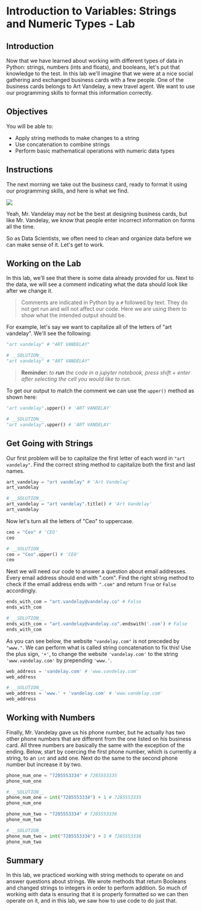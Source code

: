 # Introduction to Variables: Strings and Numeric Types - Lab

## Introduction
Now that we have learned about working with different types of data in Python: strings, numbers (ints and floats), and booleans, let's put that knowledge to the test. In this lab we'll imagine that we were at a nice social gathering and exchanged business cards with a few people. One of the business cards belongs to Art Vandelay, a new travel agent. We want to use our programming skills to format this information correctly. 

## Objectives

You will be able to:

* Apply string methods to make changes to a string
* Use concatenation to combine strings
* Perform basic mathematical operations with numeric data types

## Instructions

The next morning we take out the business card, ready to format it using our programming skills, and here is what we find.

![](https://learn-verified.s3.amazonaws.com/data-science-assets/biz-card-mistakes.jpg)

Yeah, Mr. Vandelay may not be the best at designing business cards, but like Mr. Vandelay, we know that people enter incorrect information on forms all the time.

So as Data Scientists, we often need to clean and organize data before we can make sense of it.  Let's get to work. 

## Working on the Lab

In this lab, we'll see that there is some data already provided for us.  Next to the data, we will see a comment indicating what the data should look like after we change it.  

> Comments are indicated in Python by a `#` followed by text. They do not get run and will not affect our code. Here we are using them to show what the intended output should be.

For example, let's say we want to capitalize all of the letters of "art vandelay".  We'll see the following:


```python
"art vandelay" # "ART VANDELAY"
```


```python
# __SOLUTION__ 
"art vandelay" # "ART VANDELAY"
```

> **Reminder:** *to **run** the code in a jupyter notebook, press shift + enter after selecting the cell you would like to run.*

To get our output to match the comment we can use the `upper()` method as shown here:


```python
"art vandelay".upper() # 'ART VANDELAY'
```


```python
# __SOLUTION__ 
"art vandelay".upper() # 'ART VANDELAY'
```

## Get Going with Strings

Our first problem will be to capitalize the first letter of each word in `"art vandelay"`. Find the correct string method to capitalize both the first and last names.


```python
art_vandelay = "art vandelay" # 'Art Vandelay'
art_vandelay
```


```python
# __SOLUTION__ 
art_vandelay = "art vandelay".title() # 'Art Vandelay'
art_vandelay
```

Now let's turn all the letters of "Ceo" to uppercase.


```python
ceo = "Ceo" # 'CEO'
ceo
```


```python
# __SOLUTION__ 
ceo = "Ceo".upper() # 'CEO'
ceo
```

Next we will need our code to answer a question about email addresses. Every email address should end with ".com". Find the right string method to check if the email address ends with `".com"` and return `True` or `False` accordingly. 


```python
ends_with_com = "art.vandelay@vandelay.co" # False
ends_with_com
```


```python
# __SOLUTION__ 
ends_with_com = "art.vandelay@vandelay.co".endswith('.com') # False
ends_with_com
```

As you can see below, the website `"vandelay.com"` is not preceded by `"www."`. We can perform what is called string concatenation to fix this! Use the plus sign, `'+'`, to change the website `'vandelay.com'` to the string `'www.vandelay.com'` by prepending `'www.'`.


```python
web_address = 'vandelay.com' # 'www.vandelay.com'
web_address
```


```python
# __SOLUTION__ 
web_address = 'www.' + 'vandelay.com' # 'www.vandelay.com'
web_address
```

## Working with Numbers

Finally, Mr. Vandelay gave us his phone number, but he actually has two other phone numbers that are different from the one listed on his business card.  All three numbers are basically the same with the exception of the ending. Below, start by coercing the first phone number, which is currently a string, to an `int` and add one. Next do the same to the second phone number but increase it by two.


```python
phone_num_one = "7285553334" # 7285553335
phone_num_one 
```


```python
# __SOLUTION__ 
phone_num_one = int("7285553334") + 1 # 7285553335
phone_num_one 
```


```python
phone_num_two = "7285553334" # 7285553336
phone_num_two
```


```python
# __SOLUTION__ 
phone_num_two = int("7285553334") + 2 # 7285553336
phone_num_two
```

## Summary

In this lab, we practiced working with string methods to operate on and answer questions about strings. We wrote methods that return Booleans and changed strings to integers in order to perform addition. So much of working with data is ensuring that it is properly formatted so we can then operate on it, and in this lab, we saw how to use code to do just that.
